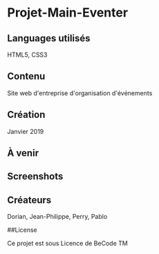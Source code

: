 # Projet-Main-Eventer

## Languages utilisés

HTML5, CSS3

## Contenu

Site web d'entreprise d'organisation d'événements

## Création

Janvier 2019

## À venir

## Screenshots

## Créateurs

Dorian, Jean-Philippe, Perry, Pablo

##License

Ce projet est sous Licence de BeCode TM
